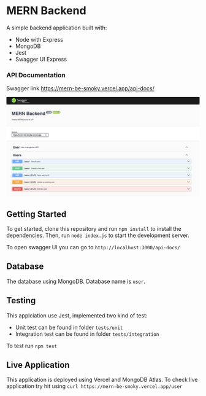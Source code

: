 # MERN Backend

A simple backend application built with:
- Node with Express
- MongoDB
- Jest
- Swagger UI Express

### API Documentation

Swagger link https://mern-be-smoky.vercel.app/api-docs/

![swagger](swagger.png)

## Getting Started

To get started, clone this repository and run `npm install` to install the dependencies. Then, run `node index.js` to start the development server.

To open swagger UI you can go to `http://localhost:3000/api-docs/`

## Database

The database using MongoDB. Database name is `user`.

## Testing

This applciation use Jest, implemented two kind of test:
- Unit test can be found in folder `tests/unit`
- Integration test can be found in folder `tests/integration`

To test run `npm test`

## Live Application

This application is deployed using Vercel and MongoDB Atlas.
To check live application try hit using `curl https://mern-be-smoky.vercel.app/user`
